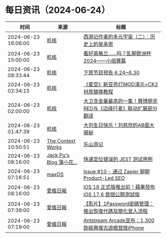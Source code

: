 ﻿# 每日资讯（2024-06-24）

|时间|来源|标题|
|---|---|---|
|2024-06-23 16:06:00|[机核](https://www.gcores.com/rss)|[西游记作者的多元宇宙（二）：历史上的吴承恩](https://www.gcores.com/articles/183982)|
|2024-06-23 15:00:00|[机核](https://www.gcores.com/rss)|[看好英格兰……吗？乱聊欧洲杯2024——小组赛篇](https://www.gcores.com/radios/183867)|
|2024-06-23 08:33:44|[机核](https://www.gcores.com/rss)|[下周节目预告 6.24~6.30](https://www.gcores.com/articles/183975)|
|2024-06-23 02:34:15|[机核](https://www.gcores.com/rss)|[《星空》新亚亮灯MOD演示+CK2材质替换教程](https://www.gcores.com/videos/183966)|
|2024-06-23 02:00:00|[机核](https://www.gcores.com/rss)|[大卫含金量最高的一集！赛博朋克RED与《边缘行者》联动扩展部分翻译](https://www.gcores.com/articles/183944)|
|2024-06-23 01:47:39|[机核](https://www.gcores.com/rss)|[大刘生日快乐！刘慈欣的AB面大揭秘](https://www.gcores.com/articles/183961)|
|2024-06-23 10:50:51|[The Context Works](https://www.sund.site/index.xml)|[乐山游记](https://sund.site/posts/2024/leshan/)|
|2024-06-23 08:16:00|[Jack Pu's Blog 蒲小花...](https://www.jackpu.com/rss/)|[快速定位错误的 JEST 测试用例](https://www.jackpu.com/kuai-su-ding-wei-cuo-wu-de-jest-ce-shi-yong-li/)|
|2024-06-23 07:16:51|[maxOS](https://maxoxo.me/rss/)|[Issue #10 - 通过 Zapier 聊聊 Product-Led SEO](https://maxoxo.me/issue-10-zapier-and-product-led-seo/)|
|2024-06-23 08:16:00|[愛瘋日報](http://www.iphonetaiwan.org/feeds/posts/default)|[iOS 18 正式版推出前！蘋果發布 iOS 17.6 首個公開測試版](https://www.iphonetaiwan.org/2024/06/apple-ios-17-6-public-beta-update.html)|
|2024-06-23 07:39:00|[愛瘋日報](http://www.iphonetaiwan.org/feeds/posts/default)|[【影片】1Password密碼管理：推出恢復代碼及簡化登入流程](https://www.iphonetaiwan.org/2024/06/1password-recovery-codes.html)|
|2024-06-23 07:19:00|[愛瘋日報](http://www.iphonetaiwan.org/feeds/posts/default)|[Antstream Arcade宣布：1,300款經典復古遊戲登陸iPhone](https://www.iphonetaiwan.org/2024/06/antstream-arcade-launch-iphone-ipad.html)|
